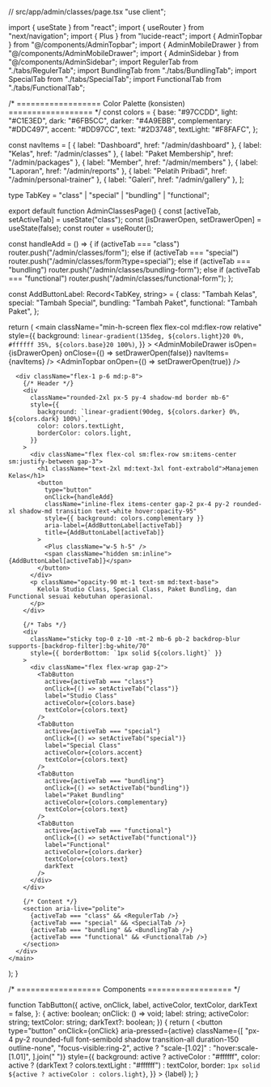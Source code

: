 // src/app/admin/classes/page.tsx
"use client";

import { useState } from "react";
import { useRouter } from "next/navigation";
import { Plus } from "lucide-react";
import { AdminTopbar } from "@/components/AdminTopbar";
import { AdminMobileDrawer } from "@/components/AdminMobileDrawer";
import { AdminSidebar } from "@/components/AdminSidebar";
import RegulerTab from "./tabs/RegulerTab";
import BundlingTab from "./tabs/BundlingTab";
import SpecialTab from "./tabs/SpecialTab";
import FunctionalTab from "./tabs/FunctionalTab";

/* ================== Color Palette (konsisten) ================== */
const colors = {
  base: "#97CCDD",
  light: "#C1E3ED",
  dark: "#6FB5CC",
  darker: "#4A9EBB",
  complementary: "#DDC497",
  accent: "#DD97CC",
  text: "#2D3748",
  textLight: "#F8FAFC",
};

const navItems = [
  { label: "Dashboard", href: "/admin/dashboard" },
  { label: "Kelas", href: "/admin/classes" },
  { label: "Paket Membership", href: "/admin/packages" },
  { label: "Member", href: "/admin/members" },
  { label: "Laporan", href: "/admin/reports" },
  { label: "Pelatih Pribadi", href: "/admin/personal-trainer" },
  { label: "Galeri", href: "/admin/gallery" },
];

type TabKey = "class" | "special" | "bundling" | "functional";

export default function AdminClassesPage() {
  const [activeTab, setActiveTab] = useState<TabKey>("class");
  const [isDrawerOpen, setDrawerOpen] = useState(false);
  const router = useRouter();

  const handleAdd = () => {
    if (activeTab === "class") router.push("/admin/classes/form");
    else if (activeTab === "special") router.push("/admin/classes/form?type=special");
    else if (activeTab === "bundling") router.push("/admin/classes/bundling-form");
    else if (activeTab === "functional") router.push("/admin/classes/functional-form");
  };

  const AddButtonLabel: Record<TabKey, string> = {
    class: "Tambah Kelas",
    special: "Tambah Special",
    bundling: "Tambah Paket",
    functional: "Tambah Paket",
  };

  return (
    <main
      className="min-h-screen flex flex-col md:flex-row relative"
      style={{
        background: `linear-gradient(135deg, ${colors.light}20 0%, #ffffff 35%, ${colors.base}20 100%)`,
      }}
    >
      <AdminMobileDrawer isOpen={isDrawerOpen} onClose={() => setDrawerOpen(false)} navItems={navItems} />
      <AdminTopbar onOpen={() => setDrawerOpen(true)} />
      <AdminSidebar navItems={navItems} />

      <div className="flex-1 p-6 md:p-8">
        {/* Header */}
        <div
          className="rounded-2xl px-5 py-4 shadow-md border mb-6"
          style={{
            background: `linear-gradient(90deg, ${colors.darker} 0%, ${colors.dark} 100%)`,
            color: colors.textLight,
            borderColor: colors.light,
          }}
        >
          <div className="flex flex-col sm:flex-row sm:items-center sm:justify-between gap-3">
            <h1 className="text-2xl md:text-3xl font-extrabold">Manajemen Kelas</h1>
            <button
              type="button"
              onClick={handleAdd}
              className="inline-flex items-center gap-2 px-4 py-2 rounded-xl shadow-md transition text-white hover:opacity-95"
              style={{ background: colors.complementary }}
              aria-label={AddButtonLabel[activeTab]}
              title={AddButtonLabel[activeTab]}
            >
              <Plus className="w-5 h-5" />
              <span className="hidden sm:inline">{AddButtonLabel[activeTab]}</span>
            </button>
          </div>
          <p className="opacity-90 mt-1 text-sm md:text-base">
            Kelola Studio Class, Special Class, Paket Bundling, dan Functional sesuai kebutuhan operasional.
          </p>
        </div>

        {/* Tabs */}
        <div
          className="sticky top-0 z-10 -mt-2 mb-6 pb-2 backdrop-blur supports-[backdrop-filter]:bg-white/70"
          style={{ borderBottom: `1px solid ${colors.light}` }}
        >
          <div className="flex flex-wrap gap-2">
            <TabButton
              active={activeTab === "class"}
              onClick={() => setActiveTab("class")}
              label="Studio Class"
              activeColor={colors.base}
              textColor={colors.text}
            />
            <TabButton
              active={activeTab === "special"}
              onClick={() => setActiveTab("special")}
              label="Special Class"
              activeColor={colors.accent}
              textColor={colors.text}
            />
            <TabButton
              active={activeTab === "bundling"}
              onClick={() => setActiveTab("bundling")}
              label="Paket Bundling"
              activeColor={colors.complementary}
              textColor={colors.text}
            />
            <TabButton
              active={activeTab === "functional"}
              onClick={() => setActiveTab("functional")}
              label="Functional"
              activeColor={colors.darker}
              textColor={colors.text}
              darkText
            />
          </div>
        </div>

        {/* Content */}
        <section aria-live="polite">
          {activeTab === "class" && <RegulerTab />}
          {activeTab === "special" && <SpecialTab />}
          {activeTab === "bundling" && <BundlingTab />}
          {activeTab === "functional" && <FunctionalTab />}
        </section>
      </div>
    </main>
  );
}

/* ================== Components ================== */

function TabButton({
  active,
  onClick,
  label,
  activeColor,
  textColor,
  darkText = false,
}: {
  active: boolean;
  onClick: () => void;
  label: string;
  activeColor: string;
  textColor: string;
  darkText?: boolean;
}) {
  return (
    <button
      type="button"
      onClick={onClick}
      aria-pressed={active}
      className={[
        "px-4 py-2 rounded-full font-semibold shadow transition-all duration-150 outline-none",
        "focus-visible:ring-2",
        active ? "scale-[1.02]" : "hover:scale-[1.01]",
      ].join(" ")}
      style={{
        background: active ? activeColor : "#ffffff",
        color: active ? (darkText ? colors.textLight : "#ffffff") : textColor,
        border: `1px solid ${active ? activeColor : colors.light}`,
      }}
    >
      {label}
    </button>
  );
}
